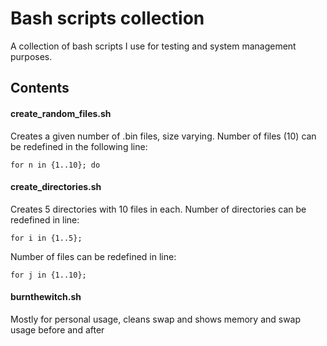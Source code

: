 
# Bash scripts collection

A collection of bash scripts I use for testing and system management purposes.
## Contents

#### create_random_files.sh

Creates a given number of .bin files, size varying.
Number of files (10) can be redefined in the following line:
```
for n in {1..10}; do
```

#### create_directories.sh

Creates 5 directories with 10 files in each.
Number of directories can be redefined in line:
```
for i in {1..5};
```
Number of files can be redefined in line:
```
for j in {1..10};
```

#### burnthewitch.sh
Mostly for personal usage, cleans swap and shows memory and swap usage before and after

